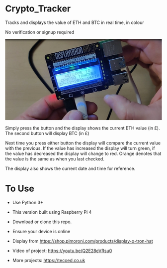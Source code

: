 # Crypto_Tracker
Tracks and displays the value of ETH and BTC in real time, in colour 

No verification or signup required

![](images/crypt.jpg)

Simply press the button and the display shows the current ETH value (in £).  The second button will display BTC (in £)

Next time you press either button the display will compare the current value with the previous.  If the value has increased the display will turn green, if the value has decreased the display will change to red.  Orange denotes that the value is the same as when you last checked.

The display also shows the current date and time for reference.

# To Use

- Use Python 3+
- This version built using Raspberry Pi 4
- Download or clone this repo.
- Ensure your device is online
- Display from https://shop.pimoroni.com/products/display-o-tron-hat

- Video of project: https://youtu.be/Q2E28eVRsu0
- More projects: https://tecoed.co.uk

